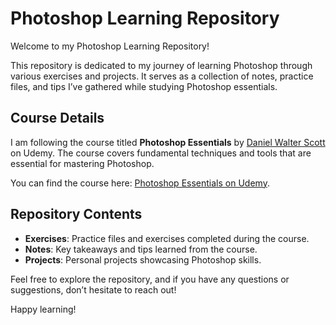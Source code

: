 # Photoshop Learning Repository

Welcome to my Photoshop Learning Repository!

This repository is dedicated to my journey of learning Photoshop through various exercises and projects. It serves as a collection of notes, practice files, and tips I’ve gathered while studying Photoshop essentials.

## Course Details

I am following the course titled **Photoshop Essentials** by [Daniel Walter Scott](https://www.udemy.com/course/adobe-photoshop-cc-essentials-training-course/?couponCode=ACCAGE0923#instructor-1) on Udemy. The course covers fundamental techniques and tools that are essential for mastering Photoshop.

You can find the course here: [Photoshop Essentials on Udemy](https://www.udemy.com/course/adobe-photoshop-cc-essentials-training-course/).

## Repository Contents

- **Exercises**: Practice files and exercises completed during the course.
- **Notes**: Key takeaways and tips learned from the course.
- **Projects**: Personal projects showcasing Photoshop skills.

Feel free to explore the repository, and if you have any questions or suggestions, don’t hesitate to reach out!

Happy learning!
